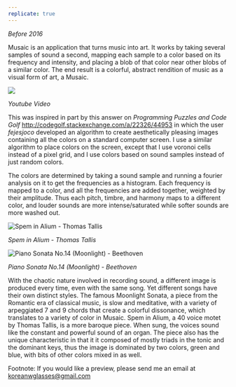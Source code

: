 ```yaml
---
replicate: true
---
```


_Before 2016_

Musaic is an application that turns music into art. It works by taking several samples of sound a second, mapping each sample to a color based on its
frequency and intensity, and placing a blob of that color near other blobs of a similar color. The end result is a colorful, abstract rendition of music as 
a visual form of art, a Musaic.

[![](http://img.youtube.com/vi/j-ntCsvdzB0/0.jpg)](http://www.youtube.com/watch?v=j-ntCsvdzB0 "")

_Youtube Video_

This was inspired in part by this answer on *Programming Puzzles and Code Golf* http://codegolf.stackexchange.com/a/22326/44953
in which the user *fejesjoco* developed an algorithm to create aesthetically pleasing images containing all the colors on a standard computer screen.
I use a similar algorithm to place colors on the screen, except that I use voronoi cells instead of a pixel grid, and I use colors based on sound samples
instead of just random colors.

The colors are determined by taking a sound sample and running a fourier analysis on it to get the frequencies as a histogram. Each frequency
is mapped to a color, and all the frequencies are added together, weighted by their amplitude. Thus each pitch, timbre, and harmony maps
to a different color, and louder sounds are more intense/saturated while softer sounds are more washed out. 

![Spem in Alium - Thomas Tallis](/resources/assets/musaic/tallis1.PNG)

*Spem in Alium - Thomas Tallis*

![Piano Sonata No.14 (Moonlight) - Beethoven](/resources/assets/musaic/moonlight.PNG)

*Piano Sonata No.14 (Moonlight) - Beethoven*

With the chaotic nature involved in recording sound, a different image is produced every time, even with the same song. Yet different songs
have their own distinct styles. The famous Moonlight Sonata, a piece from the Romantic era of classical music, is slow and meditative, with a variety of
arpeggiated 7 and 9 chords that create a colorful dissonance, which translates to a variety of color in Musaic. Spem in Alium, a 40 voice motet by Thomas Tallis, is a more baroque piece. When sung,
the voices sound like the constant and powerful sound of an organ. The piece also has the unique characteristic in that it it composed of mostly triads
in the tonic and the dominant keys, thus the image is dominated by two colors, green and blue, with bits of other colors mixed in as well.

Footnote: If you would like a preview, please send me an email at koreanwglasses@gmail.com